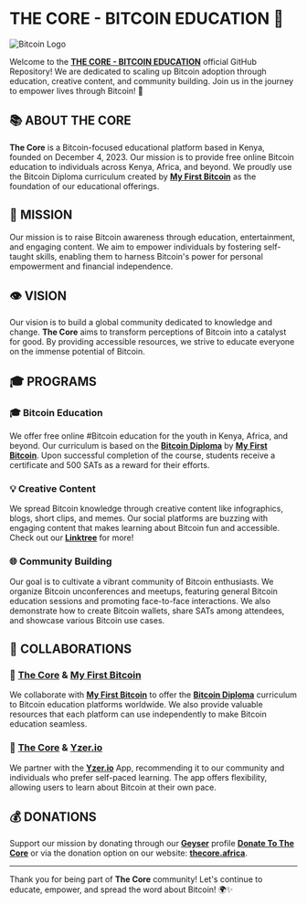 # THE CORE - BITCOIN EDUCATION 🌟
![Bitcoin Logo](https://upload.wikimedia.org/wikipedia/commons/4/46/Bitcoin.svg)

Welcome to the [**THE CORE - BITCOIN EDUCATION**](https://github.com/thecore21m-btc) official GitHub Repository! We are dedicated to scaling up Bitcoin adoption through education, creative content, and community building. Join us in the journey to empower lives through Bitcoin! 🚀

## 📚 ABOUT THE CORE

**The Core** is a Bitcoin-focused educational platform based in Kenya, founded on December 4, 2023. Our mission is to provide free online Bitcoin education to individuals across Kenya, Africa, and beyond. We proudly use the Bitcoin Diploma curriculum created by [**My First Bitcoin**](https://github.com/MyFirstBitcoin) as the foundation of our educational offerings.

## 🚀 MISSION

Our mission is to raise Bitcoin awareness through education, entertainment, and engaging content. We aim to empower individuals by fostering self-taught skills, enabling them to harness Bitcoin's power for personal empowerment and financial independence.

## 👁️ VISION

Our vision is to build a global community dedicated to knowledge and change. **The Core** aims to transform perceptions of Bitcoin into a catalyst for good. By providing accessible resources, we strive to educate everyone on the immense potential of Bitcoin.

## 🎓 PROGRAMS

### 🎓 Bitcoin Education
We offer free online #Bitcoin education for the youth in Kenya, Africa, and beyond. Our curriculum is based on the [**Bitcoin Diploma**](https://github.com/MyFirstBitcoin/Bitcoin-Diploma) by [**My First Bitcoin**](https://github.com/MyFirstBitcoin). Upon successful completion of the course, students receive a certificate and 500 SATs as a reward for their efforts.

### 💡 Creative Content
We spread Bitcoin knowledge through creative content like infographics, blogs, short clips, and memes. Our social platforms are buzzing with engaging content that makes learning about Bitcoin fun and accessible. Check out our [**Linktree**](https://linktr.ee/thecore21m) for more!

### 🌐 Community Building
Our goal is to cultivate a vibrant community of Bitcoin enthusiasts. We organize Bitcoin unconferences and meetups, featuring general Bitcoin education sessions and promoting face-to-face interactions. We also demonstrate how to create Bitcoin wallets, share SATs among attendees, and showcase various Bitcoin use cases.

## 🤝 COLLABORATIONS

### 🤝 [**The Core**](https://github.com/thecore21m) & [**My First Bitcoin**](https://github.com/MyFirstBitcoin)
We collaborate with [**My First Bitcoin**](https://github.com/MyFirstBitcoin) to offer the [**Bitcoin Diploma**](https://github.com/MyFirstBitcoin/Bitcoin-Diploma) curriculum to Bitcoin education platforms worldwide. We also provide valuable resources that each platform can use independently to make Bitcoin education seamless.

### 🤝 [**The Core**](https://github.com/thecore21m) & [**Yzer.io**](https://yzer.io/)
We partner with the [**Yzer.io**](https://yzer.io/) App, recommending it to our community and individuals who prefer self-paced learning. The app offers flexibility, allowing users to learn about Bitcoin at their own pace.

## 💰 DONATIONS

Support our mission by donating through our [**Geyser**](https://twitter.com/geyserfund) profile [**Donate To The Core**](https://geyser.fund/project/thecore21m) or via the donation option on our website: [**thecore.africa**](https://thecore.africa/).

---

Thank you for being part of **The Core** community! Let's continue to educate, empower, and spread the word about Bitcoin! 🌍✨
